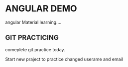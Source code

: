 # ANGULAR DEMO

angular Material learning....

## GIT PRACTICING

comeplete git practice today.

Start new praject to practice
changed userame and email

